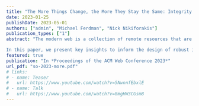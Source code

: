 ```yaml
---
title: "The More Things Change, the More They Stay the Same: Integrity of Modern JavaScript"
date: 2023-01-25
publishDate: 2023-05-01
authors: ["admin", "Michael Ferdman", "Nick Nikiforakis"]
publication_types: ["1"]
abstract: "The modern web is a collection of remote resources that are identified by their location and composed of interleaving networks of trust. Supply chain attacks compromise the users of a target domain by leveraging its often large set of trusted third parties who provide resources such as JavaScript. The ubiquity of JavaScript, paired with its ability to execute arbitrary code on client machines, makes this particular web resource an ideal vector for supply chain attacks. Currently, there exists no robust method for users browsing the web to verify that the script content they receive from a third party is the expected content. 

In this paper, we present key insights to inform the design of robust integrity mechanisms, derived from our large-scale analyses of the 6M scripts we collected while crawling 44K domains every day for 77 days. We find that scripts that frequently change should be considered first-class citizens in the modern web ecosystem, and that the ways in which scripts change remain constant over time. Furthermore, we present analyses on the use of strict integrity verification (e.g., Subresource Integrity) at the granularity of the script providers themselves, offering a more complete perspective and demonstrating that the use of strict integrity alone cannot provide satisfactory security guarantees. We conclude that it is infeasible for a client to distinguish benign changes from malicious ones without additional, external knowledge, motivating the need for a new protocol to provide clients the necessary context to assess the potential ramifications of script changes."
featured: true
publication: "In *Proceedings of the ACM Web Conference 2023*"
url_pdf: "so-2023-more.pdf"
# links:
# - name: Teaser
#   url: https://www.youtube.com/watch?v=5NwnnfEbxlE
# - name: Talk
#   url: https://www.youtube.com/watch?v=8mgHW3CGsm8
---
```

